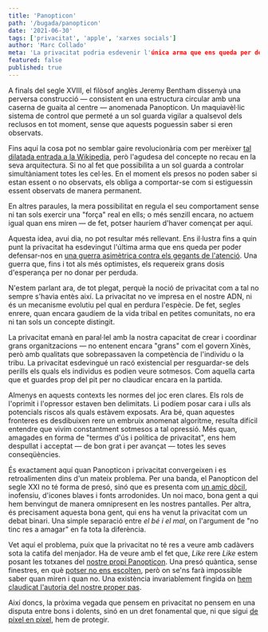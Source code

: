 ```yaml
---
title: 'Panopticon'
path: '/bugada/panopticon'
date: '2021-06-30'
tags: ['privacitat', 'apple', 'xarxes socials']
author: 'Marc Collado'
meta: 'La privacitat podria esdevenir l'única arma que ens queda per defensar-nos en una guerra asimètrica contra els gegants de l'atenció.'
featured: false
published: true
---
```


A finals del segle XVIII, el filòsof anglès Jeremy Bentham dissenyà una perversa construcció — consistent en una estructura circular amb una caserna de guaita al centre — anomenada Panopticon. Un maquiavèl·lic sistema de control que permeté a un sol guarda vigilar a qualsevol dels reclusos en tot moment, sense que aquests poguessin saber si eren observats.

Fins aquí la cosa pot no semblar gaire revolucionària com per merèixer [tal dilatada entrada a la Wikipedia](https://en.wikipedia.org/wiki/Panopticon), però l'agudesa del concepte no recau en la seva arquitectura. Si no al fet que possibilita a un sol guarda a controlar simultàniament totes les cel·les. En el moment els presos no poden saber si estan essent o no observats, els obliga a comportar-se com si estiguessin essent observats de manera permanent.

En altres paraules, la mera possibilitat en regula el seu comportament sense ni tan sols exercir una "força" real en ells; o més senzill encara, no actuem igual quan ens miren — de fet, potser hauríem d'haver començat per aquí.

Aquesta idea, avui dia, no pot resultar més rellevant. Ens il·lustra fins a quin punt la privacitat ha esdevingut l'última arma que ens queda per poder defensar-nos en [una guerra asimètrica contra els gegants de l'atenció](https://www.safareig.fm/bugada/stories-de-final-dubtos). Una guerra que, fins i tot als més optimistes, els requereix grans dosis d'esperança per no donar per perduda.

N'estem parlant ara, de tot plegat, perquè la noció de privacitat com a tal no sempre s'havia entès així. La privacitat no ve impresa en el nostre ADN, ni és un mecanisme evolutiu pel qual en perdura l'espècie. De fet, segles enrere, quan encara gaudíem de la vida tribal en petites comunitats, no era ni tan sols un concepte distingit.

La privacitat emanà en paral·lel amb la nostra capacitat de crear i coordinar grans organitzacions — no entenent encara "grans" com el govern Xinès, però amb qualitats que sobrepassaven la competència de l'individu o la tribu. La privacitat esdevingué un racó existencial per resguardar-se dels perills els quals els individus es podien veure sotmesos. Com aquella carta que et guardes prop del pit per no claudicar encara en la partida.

Almenys en aquests contexts les normes del joc eren clares. Els rols de l'oprimit i l'opressor estaven ben delimitats. Li podíem posar cara i ulls als potencials riscos als quals estàvem exposats. Ara bé, quan aquestes fronteres es desdibuixen rere un embruix anomenat algoritme, resulta difícil entendre que vivim constantment sotmesos a tal opressió. Més quan, amagades en forma de "termes d'ús i política de privacitat", ens hem despullat i acceptat — de bon grat i per avançat — totes les seves conseqüències.

És exactament aquí quan Panopticon i privacitat convergeixen i es retroalimenten dins d'un mateix problema. Per una banda, el Panopticon del segle XXI no té forma de presó, sinó que es presenta com [un amic dòcil](https://www.safareig.fm/34), inofensiu, d'icones blaves i fonts arrodonides. Un noi maco, bona gent a qui hem benvingut de manera omnipresent en les nostres pantalles. Per altra, és precisament aquesta bona gent, qui ens ha venut la privacitat com un debat binari. Una simple separació entre _el bé i el mal_, on l'argument de "no tinc res a amagar" en fa tota la diferència.

Vet aquí el problema, puix que la privacitat no té res a veure amb cadàvers sota la catifa del menjador. Ha de veure amb el fet que, _Like_ rere _Like_ estem posant les totxanes del [nostre propi Panopticon](https://www.safareig.fm/bugada/anuncis-al-metavers). Una presó quàntica, sense finestres, en què [potser no ens escolten](https://www.safareig.fm/bugada/no-ens-escolten), però on se'ns farà impossible saber quan miren i quan no. Una existència invariablement fingida on [hem claudicat l'autoria del nostre proper pas](https://www.safareig.fm/bugada/gerro-trencat).

Així doncs, la pròxima vegada que pensem en privacitat no pensem en una disputa entre bons i dolents, sinó en un dret fonamental que, ni que sigui [de píxel en píxel](https://www.safareig.fm/41), hem de protegir.
